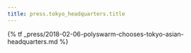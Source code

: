 ```yaml
---
title: press.tokyo_headquarters.title
---
```


{% tf _press/2018-02-06-polyswarm-chooses-tokyo-asian-headquarters.md %}

